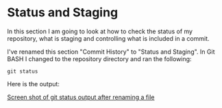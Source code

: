 # Status and Staging

In this section I am going to look at how to check the status of my repository, what is staging and controlling what is included in a commit.

I've renamed this section "Commit History" to "Status and Staging". In Git BASH I changed to the repository directory and ran the following:
```
git status
```

Here is the output:

[Screen shot of git status output after renaming a file](images/git_status_after_rename.png)


